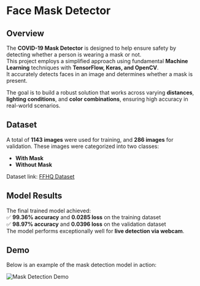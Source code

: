 # Face Mask Detector  

## Overview  
The **COVID-19 Mask Detector** is designed to help ensure safety by detecting whether a person is wearing a mask or not.  
This project employs a simplified approach using fundamental **Machine Learning** techniques with **TensorFlow, Keras, and OpenCV**.  
It accurately detects faces in an image and determines whether a mask is present.  

The goal is to build a robust solution that works across varying **distances**, **lighting conditions**, and **color combinations**, ensuring high accuracy in real-world scenarios.  

## Dataset  
A total of **1143 images** were used for training, and **286 images** for validation. These images were categorized into two classes:  
- **With Mask**  
- **Without Mask**  

Dataset link: [FFHQ Dataset](https://github.com/NVlabs/ffhq-dataset)  

## Model Results  
The final trained model achieved:  
✅ **99.36% accuracy** and **0.0285 loss** on the training dataset  
✅ **98.97% accuracy** and **0.0396 loss** on the validation dataset  
The model performs exceptionally well for **live detection via webcam**.  

## Demo  
Below is an example of the mask detection model in action:  

![Mask Detection Demo](https://camo.githubusercontent.com/298fc06975ef30d8972a6fa29a9a771f78db048d325a25897d9fe2af5844bea9/68747470733a2f2f6173736574732e6c6f737370726576656e74696f6e6d656469612e636f6d2f75706c6f6164732f323032302f30372f4d61736b2d446574656374696f6e2d31323830783732302d312e6a7067)  
